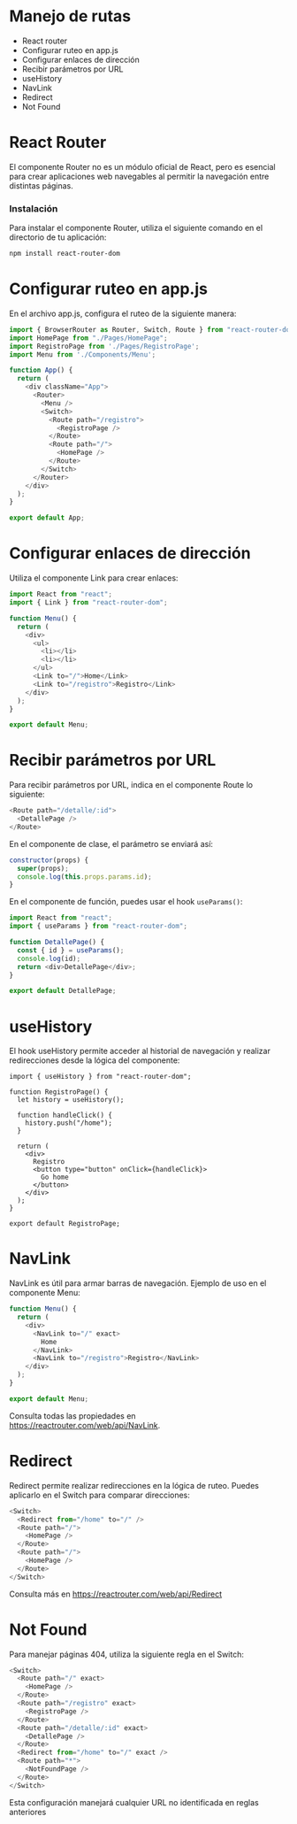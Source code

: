 # Manejo de rutas
- React router
- Configurar ruteo en app.js
- Configurar enlaces de dirección
- Recibir parámetros por URL
- useHistory
- NavLink
- Redirect
- Not Found

# React Router

El componente Router no es un módulo oficial de React, pero es esencial para crear aplicaciones web navegables al permitir la navegación entre distintas páginas.

### Instalación

Para instalar el componente Router, utiliza el siguiente comando en el directorio de tu aplicación:

```bash
npm install react-router-dom
```
# Configurar ruteo en app.js

En el archivo app.js, configura el ruteo de la siguiente manera:
```js
import { BrowserRouter as Router, Switch, Route } from "react-router-dom";
import HomePage from "./Pages/HomePage";
import RegistroPage from './Pages/RegistroPage';
import Menu from './Components/Menu';

function App() {
  return (
    <div className="App">
      <Router>
        <Menu />
        <Switch>
          <Route path="/registro">
            <RegistroPage />
          </Route>
          <Route path="/">
            <HomePage />
          </Route>
        </Switch>
      </Router>
    </div>
  );
}

export default App;
```
# Configurar enlaces de dirección

Utiliza el componente Link para crear enlaces:
```js
import React from "react";
import { Link } from "react-router-dom";

function Menu() {
  return (
    <div>
      <ul>
        <li></li>
        <li></li>
      </ul>
      <Link to="/">Home</Link>
      <Link to="/registro">Registro</Link>
    </div>
  );
}

export default Menu;
```
# Recibir parámetros por URL

Para recibir parámetros por URL, indica en el componente Route lo siguiente:
```js
<Route path="/detalle/:id">
  <DetallePage />
</Route>
```
En el componente de clase, el parámetro se enviará así:
```js
constructor(props) {
  super(props);
  console.log(this.props.params.id);
}
```
En el componente de función, puedes usar el hook `useParams()`:
```js
import React from "react";
import { useParams } from "react-router-dom";

function DetallePage() {
  const { id } = useParams();
  console.log(id);
  return <div>DetallePage</div>;
}

export default DetallePage;
```
# useHistory

El hook useHistory permite acceder al historial de navegación y realizar redirecciones desde la lógica del componente:
```jsimport React from "react";
import { useHistory } from "react-router-dom";

function RegistroPage() {
  let history = useHistory();
  
  function handleClick() {
    history.push("/home");
  }

  return (
    <div>
      Registro
      <button type="button" onClick={handleClick}>
        Go home
      </button>
    </div>
  );
}

export default RegistroPage;
```
# NavLink

NavLink es útil para armar barras de navegación. Ejemplo de uso en el componente Menu:
```js
function Menu() {
  return (
    <div>
      <NavLink to="/" exact>
        Home
      </NavLink>
      <NavLink to="/registro">Registro</NavLink>
    </div>
  );
}

export default Menu;
```
Consulta todas las propiedades en https://reactrouter.com/web/api/NavLink.

# Redirect

Redirect permite realizar redirecciones en la lógica de ruteo. Puedes aplicarlo en el Switch para comparar direcciones:
```js
<Switch>
  <Redirect from="/home" to="/" />
  <Route path="/">
    <HomePage />
  </Route>
  <Route path="/">
    <HomePage />
  </Route>
</Switch>
```
Consulta más en https://reactrouter.com/web/api/Redirect

# Not Found

Para manejar páginas 404, utiliza la siguiente regla en el Switch:
```js
<Switch>
  <Route path="/" exact>
    <HomePage />
  </Route>
  <Route path="/registro" exact>
    <RegistroPage />
  </Route>
  <Route path="/detalle/:id" exact>
    <DetallePage />
  </Route>
  <Redirect from="/home" to="/" exact />
  <Route path="*">
    <NotFoundPage />
  </Route>
</Switch>
```
Esta configuración manejará cualquier URL no identificada en reglas anteriores